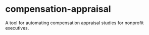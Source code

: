 # compensation-appraisal
A tool for automating compensation appraisal studies for nonprofit executives. 
